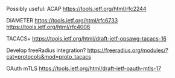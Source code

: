 
Possibly useful:
ACAP
https://tools.ietf.org/html/rfc2244

DIAMETER
https://tools.ietf.org/html/rfc6733
https://tools.ietf.org/html/rfc4006

TACACS+
https://tools.ietf.org/html/draft-ietf-opsawg-tacacs-16


Develop freeRadius integration?
https://freeradius.org/modules/?cat=protocols&mod=proto_tacacs

OAuth mTLS
https://tools.ietf.org/html/draft-ietf-oauth-mtls-17
